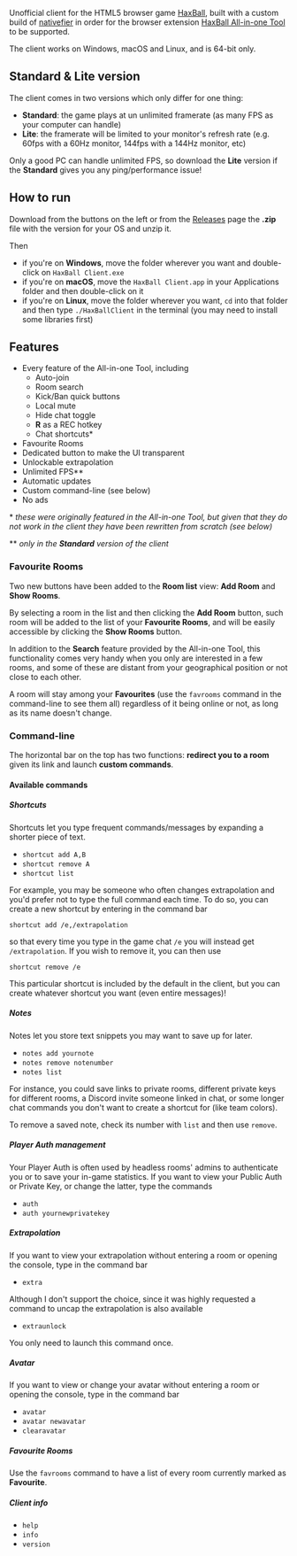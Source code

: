 Unofficial client for the HTML5 browser game [HaxBall](https://www.haxball.com/play), built with a custom build of [nativefier](https://github.com/nativefier/nativefier) in order for the browser extension [HaxBall All-in-one Tool](https://github.com/xenonsb/Haxball-Room-Extension) to be supported.

The client works on Windows, macOS and Linux, and is 64-bit only.

## Standard & Lite version
The client comes in two versions which only differ for one thing:
* **Standard**: the game plays at un unlimited framerate (as many FPS as your computer can handle)
* **Lite**: the framerate will be limited to your monitor's refresh rate (e.g. 60fps with a 60Hz monitor, 144fps with a 144Hz monitor, etc)

Only a good PC can handle unlimited FPS, so download the **Lite** version if the **Standard** gives you any ping/performance issue!

## How to run
Download from the buttons on the left or from the [Releases](https://github.com/oghb/haxball-client/releases) page the **.zip** file with the version for your OS and unzip it. 

Then
* if you're on **Windows**, move the folder wherever you want and double-click on `HaxBall Client.exe`
* if you're on **macOS**, move the `HaxBall Client.app` in your Applications folder and then double-click on it
* if you're on **Linux**, move the folder wherever you want, `cd` into that folder and then type `./HaxBallClient` in the terminal (you may need to install some libraries first)

## Features
* Every feature of the All-in-one Tool, including
  * Auto-join
  * Room search
  * Kick/Ban quick buttons
  * Local mute
  * Hide chat toggle
  * **R** as a REC hotkey
  * Chat shortcuts\*
* Favourite Rooms
* Dedicated button to make the UI transparent
* Unlockable extrapolation
* Unlimited FPS\*\*
* Automatic updates
* Custom command-line (see below)
* No ads

\* *these were originally featured in the All-in-one Tool, but given that they do not work in the client they have been rewritten from scratch (see below)*

\*\* *only in the **Standard** version of the client*

### Favourite Rooms
Two new buttons have been added to the **Room list** view: **Add Room** and **Show Rooms**. 

By selecting a room in the list and then clicking the **Add Room** button, such room will be added to the list of your **Favourite Rooms**, and will be easily accessible by clicking the **Show Rooms** button.

In addition to the **Search** feature provided by the All-in-one Tool, this functionality comes very handy when you only are interested in a few rooms, and some of these are distant from your geographical position or not close to each other.

A room will stay among your **Favourites** (use the `favrooms` command in the command-line to see them all) regardless of it being online or not, as long as its name doesn't change.

### Command-line
The horizontal bar on the top has two functions: **redirect you to a room** given its link and launch **custom commands**. 

#### Available commands
##### Shortcuts
Shortcuts let you type frequent commands/messages by expanding a shorter piece of text.
* `shortcut add A,B`
* `shortcut remove A`
* `shortcut list`

For example, you may be someone who often changes extrapolation and you'd prefer not to type the full command each time. To do so, you can create a new shortcut by entering in the command bar

`shortcut add /e,/extrapolation`

so that every time you type in the game chat `/e` you will instead get `/extrapolation`.
If you wish to remove it, you can then use

`shortcut remove /e`

This particular shortcut is included by the default in the client, but you can create whatever shortcut you want (even entire messages)!

##### Notes
Notes let you store text snippets you may want to save up for later.
* `notes add yournote`
* `notes remove notenumber`
* `notes list`

 For instance, you could save links to private rooms, different private keys for different rooms, a Discord invite someone linked in chat, or some longer chat commands you don't want to create a shortcut for (like team colors).

To remove a saved note, check its number with `list` and then use `remove`.

##### Player Auth management
Your Player Auth is often used by headless rooms' admins to authenticate you or to save your in-game statistics. If you want to view your Public Auth or Private Key, or change the latter, type the commands
* `auth`
* `auth yournewprivatekey`

##### Extrapolation
If you want to view your extrapolation without entering a room or opening the console, type in the command bar
* `extra`

Although I don't support the choice, since it was highly requested a command to uncap the extrapolation is also available
* `extraunlock`

You only need to launch this command once.

##### Avatar
If you want to view or change your avatar without entering a room or opening the console, type in the command bar
* `avatar`
* `avatar newavatar`
* `clearavatar`

##### Favourite Rooms
Use the `favrooms` command to have a list of every room currently marked as **Favourite**.

##### Client info
* `help`
* `info`
* `version`
